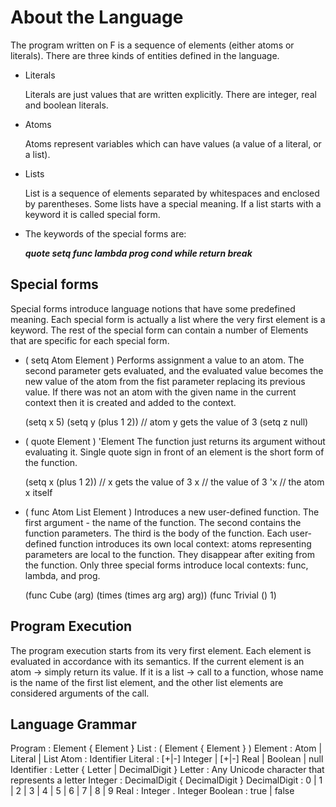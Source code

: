 # About the Language

The program written on F is a sequence of elements (either atoms or literals).
There are three kinds of entities defined in the language.

* Literals 

  Literals are just values that are written explicitly. There are integer, real and boolean literals. 

* Atoms

  Atoms represent variables which can have values (a value of a literal, or a list). 

* Lists

  List is a sequence of elements separated by whitespaces and enclosed by parentheses. Some lists have a special meaning. If a list starts with a keyword it is called special form.

* The keywords of the special forms are:

  **_quote   setq   func   lambda   prog   cond   while   return  break_**

## Special forms

Special forms introduce language notions that have some predefined meaning. Each special form is actually a list where the very first element is a keyword. The rest of the special form can contain a number of Elements that are specific for each special form.

* ( setq Atom Element )
  Performs assignment a value to an atom. The second parameter gets evaluated, and the evaluated value becomes the new value of the atom from the fist parameter replacing its previous value. If there was not an atom with the given name in the current context then it is created and added to the context. 

  (setq x 5)
  (setq y (plus 1 2)) // atom y gets the value of 3 
  (setq z null)

* ( quote Element ) 
  'Element
  The function just returns its argument without evaluating it. Single quote sign in front of an element is the short form of the function.

  (setq x (plus 1 2)) // x gets the value of 3
  x // the value of 3
  'x // the atom x itself
  
* ( func Atom List Element )
  Introduces a new user-defined function. The first argument - the name of the function. The second contains the function parameters. The third is the body of the function.
  Each user-defined function introduces its own local context: atoms representing parameters are local to the function. They disappear after exiting from the function.
  Only three special forms introduce local contexts: func, lambda, and prog.

  (func Cube (arg) (times (times arg arg) arg)) 
  (func Trivial () 1)

## Program Execution

The program execution starts from its very first element. Each element is evaluated in accordance with its semantics. If the current element is an atom -> simply return its value. If it is a list -> call to a function, whose name is the name of the first list element, and the other list elements are considered arguments of the call.

## Language Grammar

Program : Element { Element } 
List : ( Element { Element } ) 
Element : Atom | Literal | List 
Atom : Identifier
Literal : [+|-] Integer | [+|-] Real | Boolean | null 
Identifier : Letter { Letter | DecimalDigit }
Letter : Any Unicode character that represents a letter 
Integer : DecimalDigit { DecimalDigit }
DecimalDigit : 0 | 1 | 2 | 3 | 4 | 5 | 6 | 7 | 8 | 9 Real : Integer . Integer
Boolean : true | false
